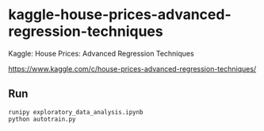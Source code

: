 # kaggle-house-prices-advanced-regression-techniques
Kaggle: House Prices: Advanced Regression Techniques

https://www.kaggle.com/c/house-prices-advanced-regression-techniques/

## Run

```
runipy exploratory_data_analysis.ipynb
python autotrain.py
```

